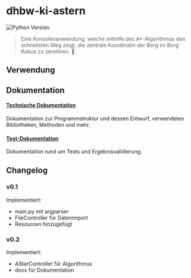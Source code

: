 # dhbw-ki-astern

![Python Version][python-image]

> Eine Konsolenanwendung, welche mithilfe des A*-Algorithmus den schnellsten Weg zeigt, die zentrale Koordinatin der 
> Borg im Borg Kubus zu zerstören. :robot:

## Verwendung

## Dokumentation

#### [Technische Dokumentation](./docs/technical.md)

Dokumentation zur Programmstruktur und dessen Entwurf, verwendeten Bibliotheken, Methoden und mehr.

#### [Test-Dokumentation](./docs/test.md)

Dokumentation rund um Tests und Ergebnisvalidierung.

## Changelog
### v0.1
Implementiert:
- main.py mit argparser
- FileController für Datenimport
- Resourcen hinzugefügt

### v0.2
Implementiert:
- AStarController für Algorithmus
- docs für Dokumentation

<!--Image Resources-->
[python-image]: https://img.shields.io/badge/python-v3.8.5+-blue?style=flat-square&logo=python
